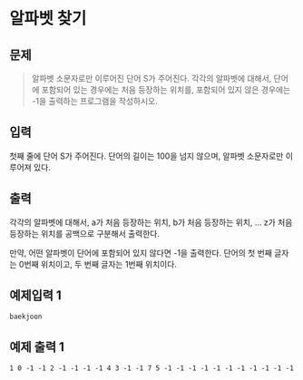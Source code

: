 # 알파벳 찾기
## 문제
> 알파벳 소문자로만 이루어진 단어 S가 주어진다. 각각의 알파벳에 대해서, 단어에 포함되어 있는 경우에는 처음 등장하는 위치를, 포함되어 있지 않은 경우에는 -1을 출력하는 프로그램을 작성하시오.
## 입력
첫째 줄에 단어 S가 주어진다. 단어의 길이는 100을 넘지 않으며, 알파벳 소문자로만 이루어져 있다.
## 출력
각각의 알파벳에 대해서, a가 처음 등장하는 위치, b가 처음 등장하는 위치, ... z가 처음 등장하는 위치를 공백으로 구분해서 출력한다.

만약, 어떤 알파벳이 단어에 포함되어 있지 않다면 -1을 출력한다. 단어의 첫 번째 글자는 0번째 위치이고, 두 번째 글자는 1번째 위치이다.


## 예제입력 1
```
baekjoon
```
## 예제 출력 1
```
1 0 -1 -1 2 -1 -1 -1 -1 4 3 -1 -1 7 5 -1 -1 -1 -1 -1 -1 -1 -1 -1 -1 -1
```
